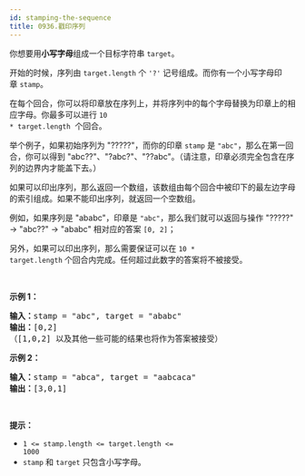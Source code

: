 ```yaml
---
id: stamping-the-sequence
title: 0936.戳印序列
---
```

你想要用**小写字母**组成一个目标字符串 <code>target</code>。 

开始的时候，序列由 <code>target.length</code> 个 <code>&#39;?&#39;</code> 记号组成。而你有一个小写字母印章 <code>stamp</code>。

在每个回合，你可以将印章放在序列上，并将序列中的每个字母替换为印章上的相应字母。你最多可以进行 <code>10 * target.length</code>  个回合。

举个例子，如果初始序列为 &#34;?????&#34;，而你的印章 <code>stamp</code> 是 <code>&#34;abc&#34;</code>，那么在第一回合，你可以得到 &#34;abc??&#34;、&#34;?abc?&#34;、&#34;??abc&#34;。（请注意，印章必须完全包含在序列的边界内才能盖下去。）

如果可以印出序列，那么返回一个数组，该数组由每个回合中被印下的最左边字母的索引组成。如果不能印出序列，就返回一个空数组。

例如，如果序列是 &#34;ababc&#34;，印章是 <code>&#34;abc&#34;</code>，那么我们就可以返回与操作 &#34;?????&#34; -&gt; &#34;abc??&#34; -&gt; &#34;ababc&#34; 相对应的答案 <code>[0, 2]</code>；

另外，如果可以印出序列，那么需要保证可以在 <code>10 * target.length</code> 个回合内完成。任何超过此数字的答案将不被接受。

 

**示例 1：**


<pre><strong>输入：</strong>stamp = &#34;abc&#34;, target = &#34;ababc&#34;<br/><strong>输出：</strong>[0,2]<br/>（[1,0,2] 以及其他一些可能的结果也将作为答案被接受）<br/></pre>

**示例 2：**


<pre><strong>输入：</strong>stamp = &#34;abca&#34;, target = &#34;aabcaca&#34;<br/><strong>输出：</strong>[3,0,1]<br/></pre>

 

**提示：**

- <code>1 &lt;= stamp.length &lt;= target.length &lt;= 1000</code>
- <code>stamp</code> 和 <code>target</code> 只包含小写字母。